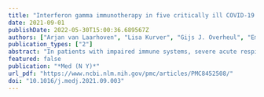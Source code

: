 ```yaml
---
title: "Interferon gamma immunotherapy in five critically ill COVID-19 patients with impaired cellular immunity: A case series"
date: 2021-09-01
publishDate: 2022-05-30T15:00:36.689567Z
authors: ["Arjan van Laarhoven", "Lisa Kurver", "Gijs J. Overheul", "Emma J. Kooistra", "Wilson F. Abdo", "Reinout van Crevel", "Raphaël Duivenvoorden", "Matthijs Kox", "Jaap ten Oever", "Jeroen Schouten", "Frank L. van de Veerdonk", "Hans van der Hoeven", "Janette Rahamat-Langendoen", "Ronald P. van Rij", "Peter Pickkers", "Mihai G. Netea"]
publication_types: ["2"]
abstract: "In patients with impaired immune systems, severe acute respiratory syndrome coronavirus 2 (SARS-CoV-2), the virus causing coronavirus disease 2019 (COVID-19), can persist for a long time. This contributes to a long disease course and poor outcome. Thus far, no therapy is available to help clear the virus. Interferon gamma is a protein that activates cells of the immune system. We applied interferon gamma to five COVID-19 patients with impaired immune systems. These patients were critically ill and did not clear the virus themselves. Interferon gamma therapy was followed by clearance of SARS-CoV-2 in five and clinical recovery in four patients. This report shows that interferon gamma should be considered as a study candidate for immunocompromised COVID-19 patients who are not able to clear the virus themselves., van Laarhoven et al. report five COVID-19 patients with impaired cellular immunity and persistently high SARS-CoV-2 loads, treated with last-resort interferon gamma immunotherapy, which was followed by viral clearance in five and clinical recovery in four patients. No signs of hyperinflammation were observed."
featured: false
publication: "*Med (N Y)*"
url_pdf: "https://www.ncbi.nlm.nih.gov/pmc/articles/PMC8452508/"
doi: "10.1016/j.medj.2021.09.003"
---
```


